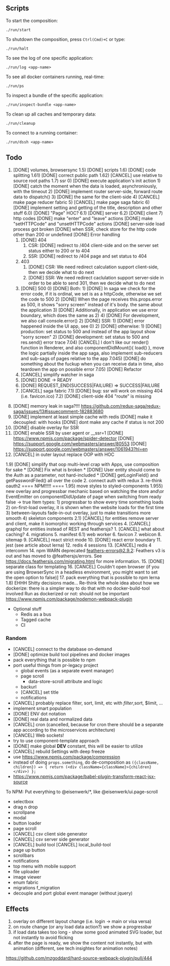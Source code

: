 ## Scripts

To start the composition:

```
./run/start
```

To shutdown the composition, press `Ctrl(Cmd)+C` or type:

```
./run/halt
```

To see the log of one specific application:

```
./run/log <app-name>
```

To see all docker containers running, real-time:

```
./run/ps
```

To inspect a bundle of the specific application:

```
./run/inspect-bundle <app-name>
```

To clean up all caches and temporary data:

```
./run/cleanup
```

To connect to a running container:

```
./run/dssh <app-name>
```

## Todo

1. [DONE] volumes, browsersync
1.5) [DONE] scripts
1.6) [DONE] code splitting
1.61) [DONE] correct public path
1.62) [CANCEL] use relative to source root paths
1.7) ssr 0) [DONE] execute application's init action 1) [DONE] catch the moment when the data is loaded, asynchroniously, with the timeout 2) [DONE] implement router server-side, forward route data to dispatch() 3) [DONE] the same for the client-side 4) [CANCEL] make page reducer fabric 5) [CANCEL] make page saga fabric 6) [DONE] implement setting and getting of the title, description and other stuff
6.0) [DONE] "Page" HOC?
6.1) [DONE] server
6.2) [DONE] client 7) http codes
[DONE] make "enter" and "leave" actions
[DONE] make "setHTTPCode" and "unsetHTTPCode" actions
[DONE] server-side load process got broken
[DONE] when SSR, check store for the http code other than 200 or undefined
[DONE] Error handling
    1) [DONE] 404
        1) CSR: [DONE] redirect to /404 client-side and on the server set status either to 200 or to 404
        2) SSR: [DONE] redirect to /404 page and set status to 404
    2) 403
        1) [DONE] CSR:
            We need redirect calculation support client-side, then we decide what to do next
        2) [DONE] SSR:
            We need redirect caclulation support server-side in order to be able to send 301, then we decide what to do next
    3) [DONE] 500
        0) [DONE] Both:
            1) [DONE] In saga we check for the error code, if it is ordinal, we set is as a httpCode, otherwise we set the code to 500
            2) [DONE] When the page receives this.props.error as 500, it shows "sorry screen" instead of it's body. the same about the application
            3) [DONE] Additionally, in application we use error boundary, which does the same as 2)
            4) [DONE] For development, we also call console.error()
        2) [DONE] SSR:
            1) [DONE] error happened inside the UI app, see 0)
            2) [DONE] otherwise:
                1) [DONE] production: set status to 500 and instead of the app layout show "sorry screen"
                2) [DONE] development: set status to 500 and res.send() error trace
7.04) [CANCEL] I don't like our render() function in Renderer, and also componentDidMount(){ load() }, move the logic partially inside the app saga, also implement sub-reducers and sub-sags of pages relative to the app 
7.045) [DONE] do something about the fuckup when you can receive data in time, also teardown the app on possible error
7.05) [DONE] Refactor
    1) [CANCEL] simplify watcher in saga
    2) [DONE] DONE -> READY
    3) [DONE] REQUEST_END(SUCCESS|FAILURE) => SUCCESS|FAILURE
    4) [CANCEL] saga fabric
7.1) [DONE] bug: ssr will work on missing 404 (i.e. favicon.ico)
7.2) [DONE] client-side 404 "route" is missing
8) [DONE] memory leak in saga?!!! https://github.com/redux-saga/redux-saga/issues/13#issuecomment-182883680
9) [DONE] implement at least simple cache with redis
    [DONE] make it decoupled: with hooks
    [DONE] dont make any cache if status is not 200
11) [DONE] disable overlay for SSR
12) [DONE] enable SSR by user agent or __ssr=1
    [DONE] https://www.npmjs.com/package/spider-detector
    [DONE] https://support.google.com/webmasters/answer/80553
    [DONE] https://support.google.com/webmasters/answer/1061943?hl=en
13) [CANCEL] in outer layout replace OOP with HOC

1.9) [DONE] simplify that oop multi-level crap with Apps, use composition for sake
    * [DONE] Fix what is broken
    * [DONE] User entity should come to the Auth as a parameter, not hard-included
    * [DONE] getLoginField() and getPasswordFiled() all over the code
2.  connect auth with redux
3.  re-think oauth2
==== NPM!!!!! ====
1.95) move styles to styled-components
1.955) new overlay and progressbar mechanic based on watching the store and\or EventEmitter on componentDidUpdate of page when switching from ready false -> true
    Item types:
        1) progressbar to show every time something loads
        2) on-first-load overlay, it is shown when the website loads for the first time
        3) between-layouts fade-in-out overlay, just to make transitions more smooth
        4) skeleton components
    2.1) [CANCEL] for entities remove server and client, make it isomorphic working through services
        4. [CANCEL] graphql for entities instead of REST and feathersjs?
            1. [CANCEL] what about caching?
4.  migrations
5.  manifest
    6.1) web worker
6.  favicon
7.  webicon
8.  sitemap
9.  [CANCEL] react strict mode
10. [DONE] react error boundary
11. jest (see article about lerna)
12. redis 4 sessions
13. [CANCEL] redis 4 intercomm
14. npm WARN deprecated feathers-errors@2.9.2: Feathers v3 is out and has moved to @feathersjs/errors. See https://docs.feathersjs.com/migrating.html for more information.
15. [DONE] separate class for templating
16. [CANCEL] Couldn't open browser (if you are using BrowserSync in a headless environment, you might want to set the open option to false)]
17. pack everything that is possible to npm
        lerna
1.8) EHHH Shitty decisions made...
Re-think the whole idea about how we dockerize: there is a simpler way to do that with no docker-build-tool involved
Run as dockerized or not: should not be important
https://www.npmjs.com/package/nodemon-webpack-plugin

* Optional stuff
    * Redis as a bus
    * Tagged cache
    * CI

### Random

-   [CANCEL] connect to the database on-demand
-   [DONE] optimize build tool pipelines and docker images
-   pack everything that is possible to npm
-   port useful things from pr-legacy project
    -   global events (as a separate event manager)
    -   page scroll
        -   data-store-scroll attribute and logic
    -   backurl
    -   [CANCEL] set title
    -   notifications
-   [CANCEL] probably replace filter, sort, limit, etc with $filter,$sort, \$limit, ...
-   implement smart population
-   [DONE] ENV dot notation
-   [DONE] real data and normalized data
-   [CANCEL] cron (cancelled, because for cron there should be a separate app according to the microservices architecture)
-   [CANCEL] Web sockets!
-   try to use component-template approach
-   [DONE] make global **DEV** constant, this will be easier to utilize
-   [CANCEL] rebuild Settings with deep freeze
-   use https://www.npmjs.com/package/compression
-   instead of doing `props.something`, do de-composition as `({className, children}) => { return (<div className={className}>{children}</div>) };`
-   https://www.npmjs.com/package/babel-plugin-transform-react-jsx-source

To NPM:
Put everything to @eisenwerk/\*, like @eisenwerk/ui.page-scroll

-   selectbox
-   drag n drop
-   scrollpane
-   modal
-   button loader
-   page scroll
-   [CANCEL] csv client side generator
-   [CANCEL] csv server side generator
-   [CANCEL] build tool
    [CANCEL] local_build-tool
-   page up button
-   scrollbars
-   notifications
-   top menu with mobile support
-   file uploader
-   image viewer
-   enum fabric
-   migrations
    f_migration
-   decouple and port global event manager (without jquery)

## Effects

1. overlay on different layout change (i.e. login -> main or visa versa)
2. on route change (or any load data action?) we show a progressbar
3. if load data takes too long - show some good animated SVG loader, but not instantly to avoid flicking
4. after the page is ready, we show the content not instantly, but with animation (different, see tech insightes for animation notes)

https://github.com/mzgoddard/hard-source-webpack-plugin/pull/444
